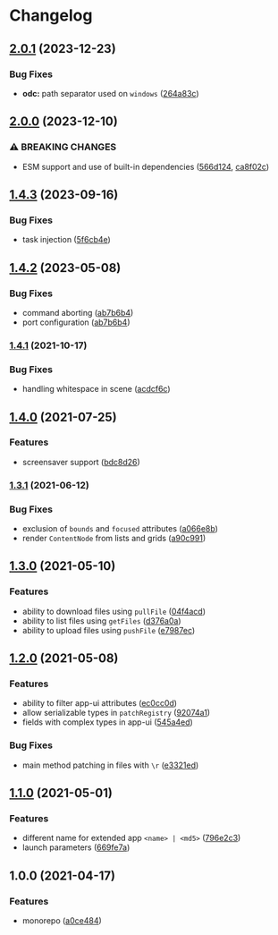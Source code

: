 # Changelog

## [2.0.1](https://github.com/dlenroc/node-roku/compare/odc-v2.0.0...odc-v2.0.1) (2023-12-23)


### Bug Fixes

* **odc:** path separator used on `windows` ([264a83c](https://github.com/dlenroc/node-roku/commit/264a83c5935219c441443eadbe2e9ebf967c1cc7))

## [2.0.0](https://github.com/dlenroc/node-roku/compare/odc-v1.4.3...odc-v2.0.0) (2023-12-10)


### ⚠ BREAKING CHANGES

* ESM support and use of built-in dependencies ([566d124](https://github.com/dlenroc/node-roku/commit/566d124f45a031d90004aea378d8bf075b8db7be), [ca8f02c](https://github.com/dlenroc/node-roku/commit/ca8f02cd69d387e95a0e82e2ed52873f0ae476ff))

## [1.4.3](https://github.com/dlenroc/node-roku/compare/odc-v1.4.2...odc-v1.4.3) (2023-09-16)


### Bug Fixes

* task injection ([5f6cb4e](https://github.com/dlenroc/node-roku/commit/5f6cb4ec3e6ceb725fbdfeef1ea18be7e26805ff))

## [1.4.2](https://github.com/dlenroc/node-roku/compare/odc-v1.4.1...odc-v1.4.2) (2023-05-08)


### Bug Fixes

* command aborting ([ab7b6b4](https://github.com/dlenroc/node-roku/commit/ab7b6b4bda32521adce99793bf1f53a220991779))
* port configuration ([ab7b6b4](https://github.com/dlenroc/node-roku/commit/ab7b6b4bda32521adce99793bf1f53a220991779))

### [1.4.1](https://www.github.com/dlenroc/node-roku/compare/roku-odc-v1.4.0...roku-odc-v1.4.1) (2021-10-17)


### Bug Fixes

* handling whitespace in scene ([acdcf6c](https://www.github.com/dlenroc/node-roku/commit/acdcf6cd66662edbc4a1ebe932dc12650ac0902c))

## [1.4.0](https://www.github.com/dlenroc/node-roku/compare/roku-odc-v1.3.1...roku-odc-v1.4.0) (2021-07-25)


### Features

* screensaver support ([bdc8d26](https://www.github.com/dlenroc/node-roku/commit/bdc8d269f8b8fba7aa8646b9318830923b60f11c))

### [1.3.1](https://www.github.com/dlenroc/node-roku/compare/roku-odc-v1.3.0...roku-odc-v1.3.1) (2021-06-12)


### Bug Fixes

* exclusion of `bounds` and `focused` attributes ([a066e8b](https://www.github.com/dlenroc/node-roku/commit/a066e8bc0ba2397e31f29dc50b50330aa2088a5b))
* render `ContentNode` from lists and grids ([a90c991](https://www.github.com/dlenroc/node-roku/commit/a90c9919d9d8603e81f92f56366df48a8ec96420))

## [1.3.0](https://www.github.com/dlenroc/node-roku/compare/roku-odc-v1.2.0...roku-odc-v1.3.0) (2021-05-10)


### Features

* ability to download files using `pullFile` ([04f4acd](https://www.github.com/dlenroc/node-roku/commit/04f4acd9bf28832cbf17754c2609190cd73365ff))
* ability to list files using `getFiles` ([d376a0a](https://www.github.com/dlenroc/node-roku/commit/d376a0a435526f875ec210937cf4c63f942d44f0))
* ability to upload files using `pushFile` ([e7987ec](https://www.github.com/dlenroc/node-roku/commit/e7987ec4c13742334b0e0a419ddbee5c230dad2b))

## [1.2.0](https://www.github.com/dlenroc/node-roku/compare/roku-odc-v1.1.0...roku-odc-v1.2.0) (2021-05-08)


### Features

* ability to filter app-ui attributes ([ec0cc0d](https://www.github.com/dlenroc/node-roku/commit/ec0cc0d3a4cb17f4aed29e751b11b5176c54eaaf))
* allow serializable types in `patchRegistry` ([92074a1](https://www.github.com/dlenroc/node-roku/commit/92074a1bf8367423668dcdf45f05bc046215a9ea))
* fields with complex types in app-ui ([545a4ed](https://www.github.com/dlenroc/node-roku/commit/545a4ed34aec085ec87d2a01d0430bcc69967e49))


### Bug Fixes

* main method patching in files with `\r` ([e3321ed](https://www.github.com/dlenroc/node-roku/commit/e3321ed83d70c7827a97bd6b9ab13dd61fa8b8d7))

## [1.1.0](https://www.github.com/dlenroc/node-roku/compare/roku-odc-v1.0.0...roku-odc-v1.1.0) (2021-05-01)


### Features

* different name for extended app `<name> | <md5>` ([796e2c3](https://www.github.com/dlenroc/node-roku/commit/796e2c314124ecaeae1ef98c8e4f07aaabdf7643))
* launch parameters ([669fe7a](https://www.github.com/dlenroc/node-roku/commit/669fe7a215ce7411efce921d2d6c5ecb0112cbbe))

## 1.0.0 (2021-04-17)


### Features

* monorepo ([a0ce484](https://www.github.com/dlenroc/node-roku/commit/a0ce484ee2acdd9e6e183e515940ae8bf218d325))
